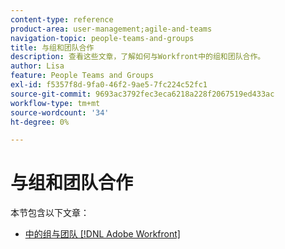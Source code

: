 ```yaml
---
content-type: reference
product-area: user-management;agile-and-teams
navigation-topic: people-teams-and-groups
title: 与组和团队合作
description: 查看这些文章，了解如何与Workfront中的组和团队合作。
author: Lisa
feature: People Teams and Groups
exl-id: f5357f8d-9fa0-46f2-9ae5-7fc224c52fc1
source-git-commit: 9693ac3792fec3eca6218a228f2067519ed433ac
workflow-type: tm+mt
source-wordcount: '34'
ht-degree: 0%

---
```


# 与组和团队合作

本节包含以下文章：

* [中的组与团队 [!DNL Adobe Workfront]](../../people-teams-and-groups/work-with-groups-and-teams/understanding-differences-and-similarities-between-groups-and-teams.md)
